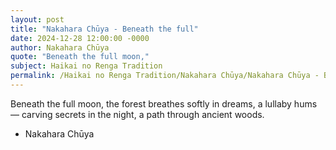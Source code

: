 ```yaml
---
layout: post
title: "Nakahara Chūya - Beneath the full"
date: 2024-12-28 12:00:00 -0000
author: Nakahara Chūya
quote: "Beneath the full moon,"
subject: Haikai no Renga Tradition
permalink: /Haikai no Renga Tradition/Nakahara Chūya/Nakahara Chūya - Beneath the full
---
```


Beneath the full moon,
the forest breathes softly in dreams,
a lullaby hums—
carving secrets in the night,
a path through ancient woods.

- Nakahara Chūya
